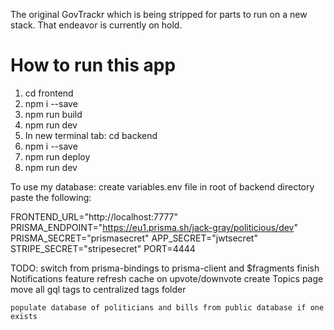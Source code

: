 The original GovTrackr which is being stripped for parts to run on a new stack. That endeavor is currently on hold.



# How to run this app


1. cd frontend
2. npm i --save
3. npm run build
4. npm run dev
5. In new terminal tab: cd backend
6. npm i --save
7. npm run deploy
8. npm run dev

To use my database:
create variables.env file in root of backend directory
paste the following:

FRONTEND_URL="http://localhost:7777"
PRISMA_ENDPOINT="https://eu1.prisma.sh/jack-gray/politicious/dev"
PRISMA_SECRET="prismasecret"
APP_SECRET="jwtsecret"
STRIPE_SECRET="stripesecret"
PORT=4444

TODO:
    switch from prisma-bindings to prisma-client and $fragments
    finish Notifications feature
    refresh cache on upvote/downvote
    create Topics page
    move all gql tags to centralized tags folder

    populate database of politicians and bills from public database if one exists
